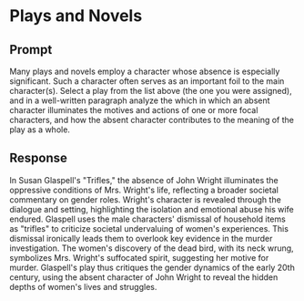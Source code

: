 # Plays and Novels

## Prompt

Many plays and novels employ a character whose absence is especially significant. Such a character often serves as an important foil to the main character(s). Select a play from the list above (the one you were assigned), and in a well-written paragraph analyze the which in which an absent character illuminates the motives and actions of one or more focal characters, and how the absent character contributes to the meaning of the play as a whole.

## Response

In Susan Glaspell's "Trifles," the absence of John Wright illuminates the oppressive conditions of Mrs. Wright's life, reflecting a broader societal commentary on gender roles. Wright's character is revealed through the dialogue and setting, highlighting the isolation and emotional abuse his wife endured. Glaspell uses the male characters' dismissal of household items as "trifles" to criticize societal undervaluing of women's experiences. This dismissal ironically leads them to overlook key evidence in the murder investigation. The women's discovery of the dead bird, with its neck wrung, symbolizes Mrs. Wright's suffocated spirit, suggesting her motive for murder. Glaspell's play thus critiques the gender dynamics of the early 20th century, using the absent character of John Wright to reveal the hidden depths of women's lives and struggles.